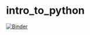 # intro_to_python

[![Binder](https://mybinder.org/badge_logo.svg)](https://mybinder.org/v2/gh/Edward-Jackson-ONS/intro_to_python/HEAD)
